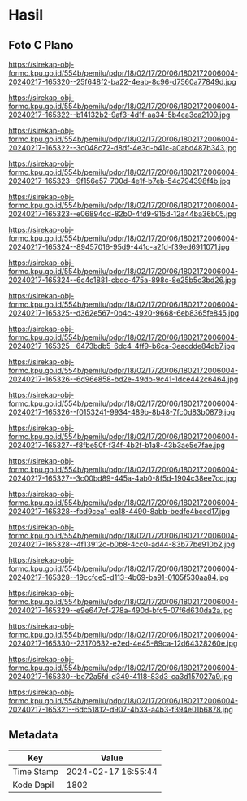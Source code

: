 # Hasil

## Foto C Plano

https://sirekap-obj-formc.kpu.go.id/554b/pemilu/pdpr/18/02/17/20/06/1802172006004-20240217-165320--25f648f2-ba22-4eab-8c96-d7560a77849d.jpg

https://sirekap-obj-formc.kpu.go.id/554b/pemilu/pdpr/18/02/17/20/06/1802172006004-20240217-165322--b14132b2-9af3-4d1f-aa34-5b4ea3ca2109.jpg

https://sirekap-obj-formc.kpu.go.id/554b/pemilu/pdpr/18/02/17/20/06/1802172006004-20240217-165322--3c048c72-d8df-4e3d-b41c-a0abd487b343.jpg

https://sirekap-obj-formc.kpu.go.id/554b/pemilu/pdpr/18/02/17/20/06/1802172006004-20240217-165323--9f156e57-700d-4e1f-b7eb-54c794398f4b.jpg

https://sirekap-obj-formc.kpu.go.id/554b/pemilu/pdpr/18/02/17/20/06/1802172006004-20240217-165323--e06894cd-82b0-4fd9-915d-12a44ba36b05.jpg

https://sirekap-obj-formc.kpu.go.id/554b/pemilu/pdpr/18/02/17/20/06/1802172006004-20240217-165324--89457016-95d9-441c-a2fd-f39ed6911071.jpg

https://sirekap-obj-formc.kpu.go.id/554b/pemilu/pdpr/18/02/17/20/06/1802172006004-20240217-165324--6c4c1881-cbdc-475a-898c-8e25b5c3bd26.jpg

https://sirekap-obj-formc.kpu.go.id/554b/pemilu/pdpr/18/02/17/20/06/1802172006004-20240217-165325--d362e567-0b4c-4920-9668-6eb8365fe845.jpg

https://sirekap-obj-formc.kpu.go.id/554b/pemilu/pdpr/18/02/17/20/06/1802172006004-20240217-165325--6473bdb5-6dc4-4ff9-b6ca-3eacdde84db7.jpg

https://sirekap-obj-formc.kpu.go.id/554b/pemilu/pdpr/18/02/17/20/06/1802172006004-20240217-165326--6d96e858-bd2e-49db-9c41-1dce442c6464.jpg

https://sirekap-obj-formc.kpu.go.id/554b/pemilu/pdpr/18/02/17/20/06/1802172006004-20240217-165326--f0153241-9934-489b-8b48-7fc0d83b0879.jpg

https://sirekap-obj-formc.kpu.go.id/554b/pemilu/pdpr/18/02/17/20/06/1802172006004-20240217-165327--f8fbe50f-f34f-4b2f-b1a8-43b3ae5e7fae.jpg

https://sirekap-obj-formc.kpu.go.id/554b/pemilu/pdpr/18/02/17/20/06/1802172006004-20240217-165327--3c00bd89-445a-4ab0-8f5d-1904c38ee7cd.jpg

https://sirekap-obj-formc.kpu.go.id/554b/pemilu/pdpr/18/02/17/20/06/1802172006004-20240217-165328--fbd9cea1-ea18-4490-8abb-bedfe4bced17.jpg

https://sirekap-obj-formc.kpu.go.id/554b/pemilu/pdpr/18/02/17/20/06/1802172006004-20240217-165328--4f13912c-b0b8-4cc0-ad44-83b77be910b2.jpg

https://sirekap-obj-formc.kpu.go.id/554b/pemilu/pdpr/18/02/17/20/06/1802172006004-20240217-165328--19ccfce5-d113-4b69-ba91-0105f530aa84.jpg

https://sirekap-obj-formc.kpu.go.id/554b/pemilu/pdpr/18/02/17/20/06/1802172006004-20240217-165329--e9e647cf-278a-490d-bfc5-07f6d630da2a.jpg

https://sirekap-obj-formc.kpu.go.id/554b/pemilu/pdpr/18/02/17/20/06/1802172006004-20240217-165330--23170632-e2ed-4e45-89ca-12d64328260e.jpg

https://sirekap-obj-formc.kpu.go.id/554b/pemilu/pdpr/18/02/17/20/06/1802172006004-20240217-165330--be72a5fd-d349-4118-83d3-ca3d157027a9.jpg

https://sirekap-obj-formc.kpu.go.id/554b/pemilu/pdpr/18/02/17/20/06/1802172006004-20240217-165321--6dc51812-d907-4b33-a4b3-f394e01b6878.jpg


## Metadata

| Key        | Value               |
| ---------- | ------------------- |
| Time Stamp | 2024-02-17 16:55:44 |
| Kode Dapil | 1802                |



